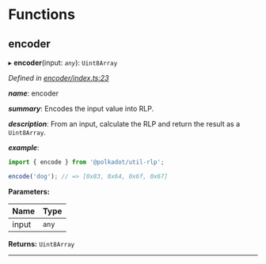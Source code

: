 

# Functions

<a id="encoder"></a>

##  encoder

▸ **encoder**(input: *`any`*): `Uint8Array`

*Defined in [encoder/index.ts:23](https://github.com/polkadot-js/common/blob/74b37cf/packages/util-rlp/src/encoder/index.ts#L23)*

*__name__*: encoder

*__summary__*: Encodes the input value into RLP.

*__description__*: From an input, calculate the RLP and return the result as a `Uint8Array`.

*__example__*:   

```javascript
import { encode } from '@polkadot/util-rlp';

encode('dog'); // => [0x83, 0x64, 0x6f, 0x67]
```

**Parameters:**

| Name | Type |
| ------ | ------ |
| input | `any` |

**Returns:** `Uint8Array`

___

